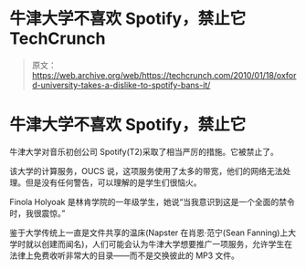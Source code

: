 # 牛津大学不喜欢 Spotify，禁止它 TechCrunch

> 原文：<https://web.archive.org/web/https://techcrunch.com/2010/01/18/oxford-university-takes-a-dislike-to-spotify-bans-it/>

# 牛津大学不喜欢 Spotify，禁止它

牛津大学对音乐初创公司 Spotify(T2)采取了相当严厉的措施。它被禁止了。

该大学的计算服务，OUCS 说，这项服务使用了太多的带宽，他们的网络无法处理。但是没有任何警告，可以理解的是学生们很恼火。

Finola Holyoak 是林肯学院的一年级学生，她说“当我意识到这是一个全面的禁令时，我很震惊。”

鉴于大学传统上一直是文件共享的温床(Napster 在肖恩·范宁(Sean Fanning)上大学时就以创建而闻名)，人们可能会认为牛津大学想要推广一项服务，允许学生在法律上免费收听非常大的目录——而不是交换彼此的 MP3 文件。